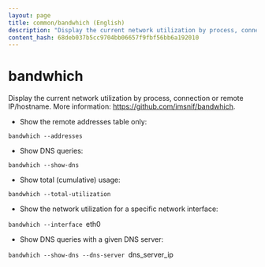 ```yaml
---
layout: page
title: common/bandwhich (English)
description: "Display the current network utilization by process, connection or remote IP/hostname."
content_hash: 68deb037b5cc9704bb06657f9fbf56bb6a192010
---
```

# bandwhich

Display the current network utilization by process, connection or remote IP/hostname.
More information: <https://github.com/imsnif/bandwhich>.

- Show the remote addresses table only:

`bandwhich --addresses`

- Show DNS queries:

`bandwhich --show-dns`

- Show total (cumulative) usage:

`bandwhich --total-utilization`

- Show the network utilization for a specific network interface:

`bandwhich --interface `<span class="tldr-var badge badge-pill bg-dark-lm bg-white-dm text-white-lm text-dark-dm font-weight-bold">eth0</span>

- Show DNS queries with a given DNS server:

`bandwhich --show-dns --dns-server `<span class="tldr-var badge badge-pill bg-dark-lm bg-white-dm text-white-lm text-dark-dm font-weight-bold">dns_server_ip</span>
